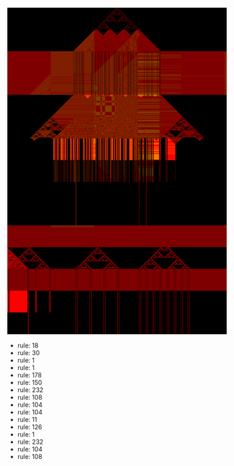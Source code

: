 ![photo](./output.png) 
 * rule: 18
* rule: 30
* rule: 1
* rule: 1
* rule: 178
* rule: 150
* rule: 232
* rule: 108
* rule: 104
* rule: 104
* rule: 11
* rule: 126
* rule: 1
* rule: 232
* rule: 104
* rule: 108
